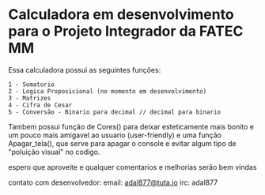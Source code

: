 # Calculadora em desenvolvimento para o Projeto Integrador da FATEC MM

Essa calculadora possui as seguintes funções: 

	1 - Somatorio
	2 - Logica Proposicional (no momento em desenvolvimento)
	3 - Matrizes
	4 - Cifra de Cesar
	5 - Conversão - Binario para decimal // decimal para binario

Tambem possui função de Cores() para deixar esteticamente mais bonito e um pouco mais amigavel ao usuario (user-friendly) e uma função Apagar_tela(), que serve para apagar o console e evitar algum tipo de "poluição visual" no codigo.

espero que aproveite e qualquer comentarios e melhorias serão bem vindas

contato com desenvolvedor: 
email: adal877@tuta.io
irc: adal877

